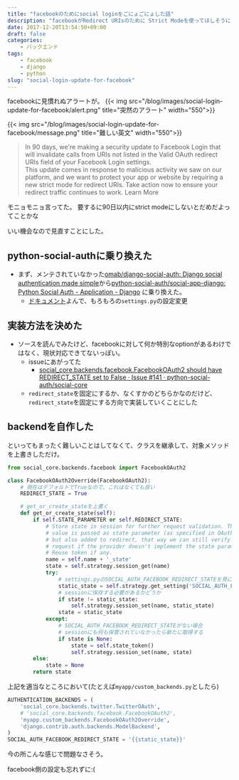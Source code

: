 ```yaml
---
title: "facebookのためにsocial loginをごにょごにょした話"
description: "facebookがRedirect URIsのために Strict Modeを使ってほしそうにしている"
date: 2017-12-20T13:54:50+09:00
draft: false
categories:
    - バックエンド
tags:
    - facebook
    - django
    - python
slug: "social-login-update-for-facebook"
---
```


facebookに見慣れぬアラートが。
{{< img src="/blog/images/social-login-update-for-facebook/alert.png" title="突然のアラート" width="550">}}  

{{< img src="/blog/images/social-login-update-for-facebook/message.png" title="難しい英文" width="550">}}  
> In 90 days, we're making a security update to Facebook Login that will invalidate calls from URIs not listed in the Valid OAuth redirect URIs field of your Facebook Login settings.  
This update comes in response to malicious activity we saw on our platform, and we want to protect your app or website by requiring a new strict mode for redirect URIs. Take action now to ensure your redirect traffic continues to work. Learn More

モニョモニョ言ってた。
要するに90日以内にstrict modeにしないとだめだよってことかな

いい機会なので見直すことにした。

## python-social-authに乗り換えた
* まず、メンテされていなかった[omab/django-social-auth: Django social authentication made simple](https://github.com/omab/django-social-auth)から[python-social-auth/social-app-django: Python Social Auth - Application - Django](https://github.com/python-social-auth/social-app-django)
に乗り換えた。
    * [ドキュメント](http://python-social-auth.readthedocs.io/en/latest/index.html)よんで、もろもろの`settings.py`の設定変更

## 実装方法を決めた
* ソースを読んでみたけど、facebookに対して何か特別なoptionがあるわけではなく、現状対応できてないっぽい。
    * issueにあがってた
        * [social_core.backends.facebook.FacebookOAuth2 should have REDIRECT_STATE set to False · Issue #141 · python-social-auth/social-core](https://github.com/python-social-auth/social-core/issues/141)
    * `redirect_state`を固定にするか、なくすかのどちらかなのだけど、`redirect_state`を固定にする方向で実装していくことにした

## backendを自作した
といってもまったく難しいことはしてなくて、クラスを継承して、対象メソッドを上書きしただけ。

```python
from social_core.backends.facebook import FacebookOAuth2

class FacebookOAuth2Override(FacebookOAuth2):
    # 現在はデフォルトでTrueなので、これはなくても良い
    REDIRECT_STATE = True

    # get_or_create_stateを上書く
    def get_or_create_state(self):
        if self.STATE_PARAMETER or self.REDIRECT_STATE:
            # Store state in session for further request validation. The state
            # value is passed as state parameter (as specified in OAuth2 spec),
            # but also added to redirect, that way we can still verify the
            # request if the provider doesn't implement the state parameter.
            # Reuse token if any.
            name = self.name + '_state'
            state = self.strategy.session_get(name)
            try:
                # settings.pyのSOCIAL_AUTH_FACEBOOK_REDIRECT_STATEを見に行く
                static_state = self.strategy.get_setting('SOCIAL_AUTH_FACEBOOK_REDIRECT_STATE')
                # sessionに保存する必要があるかどうか
                if state != static_state:
                    self.strategy.session_set(name, static_state)
                state = static_state
            except:
                # SOCIAL_AUTH_FACEBOOK_REDIRECT_STATEがない場合
                # sessionにも何も保管されていなかったら新たに取得する
                if state is None:
                    state = self.state_token()
                    self.strategy.session_set(name, state)
        else:
            state = None
        return state
```

上記を適当なところにおいて(たとえば`myapp/custom_backends.py`としたら)

```python
AUTHENTICATION_BACKENDS = (
    'social_core.backends.twitter.TwitterOAuth',
    # 'social_core.backends.facebook.FacebookOAuth2',
    'myapp.custom_backends.FacebookOAuth2Override',
    'django.contrib.auth.backends.ModelBackend',
)
SOCIAL_AUTH_FACEBOOK_REDIRECT_STATE = '{{static_state}}'
```
今の所こんな感じで問題なさそう。

facebook側の設定も忘れずに:(
